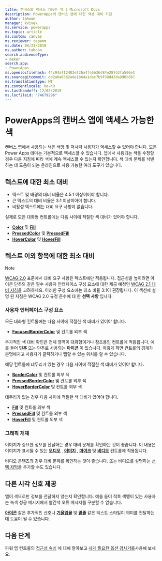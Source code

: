 ```yaml
---
title: 캔버스의 액세스 가능한 색 | Microsoft Docs
description: PowerApps의 캔버스 앱에 대한 색상 대비 지침
author: tahoon
manager: kvivek
ms.service: powerapps
ms.topic: article
ms.custom: canvas
ms.reviewer: tapanm
ms.date: 04/23/2018
ms.author: tahoon
search.audienceType:
- maker
search.app:
- PowerApps
ms.openlocfilehash: 44c94a712402ef26a4fa6b36d84e287d3fa506e1
ms.sourcegitcommit: dd2a8a0362a8e1b64a1dac7b9f98d43da8d0bd87
ms.translationtype: MT
ms.contentlocale: ko-KR
ms.lasthandoff: 12/02/2019
ms.locfileid: "74679296"
---
```

# <a name="accessible-colors-for-canvas-apps-in-powerapps"></a>PowerApps의 캔버스 앱에 액세스 가능한 색
캔버스 앱에서 사용되는 색은 색맹 및 저시력 사용자가 액세스할 수 있어야 합니다. 모든 Power Apps 테마는 기본적으로 액세스할 수 있습니다. 앱에서 사용되는 색을 수정할 경우 다음 지침에 따라 색에 계속 액세스할 수 있는지 확인합니다. 색 대비 문제를 식별하는 데 도움이 되는 온라인으로 사용 가능한 여러 도구가 있습니다.

## <a name="minimum-contrast-for-text"></a>텍스트에 대한 최소 대비
* 텍스트 및 배경의 대비 비율은 4.5:1 이상이어야 합니다.
* 큰 텍스트의 대비 비율은 3:1 이상이어야 합니다.
* 비활성 텍스트에는 대비 요구 사항이 없습니다.

실제로 모든 대화형 컨트롤에는 다음 사이에 적절한 색 대비가 있어야 합니다.
* **[Color](controls/properties-color-border.md)** 및 **[Fill](controls/properties-color-border.md)**
* **[PressedColor](controls/properties-color-border.md)** 및 **[PressedFill](controls/properties-color-border.md)**
* **[HoverColor](controls/properties-color-border.md)** 및 **[HoverFill](controls/properties-color-border.md)**

## <a name="minimum-contrast-for-non-text"></a>텍스트 이외 항목에 대한 최소 대비

> [!NOTE]
> [WCAG 2.0](https://www.w3.org/TR/UNDERSTANDING-WCAG20/visual-audio-contrast-contrast.html) 표준에서 대비 요구 사항은 텍스트에만 적용됩니다. 접근성을 높이려면 아이콘 단추와 같은 필수 사용자 인터페이스 구성 요소에 대한 제공 예정인 [WCAG 2.1 대비 지침](https://www.w3.org/TR/WCAG21/#non-text-contrast)을 고려하세요. 이러한 구성 요소에는 최소 비율 3:1이 권장됩니다. 이 섹션에 설명 된 지침은 WCAG 2.0 규정 준수에 대 한 **선택 사항** 입니다.

### <a name="user-interface-components"></a>사용자 인터페이스 구성 요소
모든 대화형 컨트롤에는 다음 사이에 적절한 색 대비가 있어야 합니다.
* **[FocusedBorderColor](controls/properties-color-border.md)** 및 컨트롤 외부 색

추가적인 색 대비 확인은 전체 영역이 대화형이거나 참조용인 컨트롤에 적용됩니다. 예를 들어 **[단추](controls/control-button.md)** 또는 단추로 사용되는 **[아이콘](controls/control-shapes-icons.md)** 이 있습니다. 이렇게 하면 컨트롤의 경계가 분명해지고 사용자가 클릭하거나 탭할 수 있는 위치를 알 수 있습니다.

해당 컨트롤에 테두리가 있는 경우 다음 사이에 적절한 색 대비가 있어야 합니다.
* **[BorderColor](controls/properties-color-border.md)** 및 컨트롤 외부 색
* **[PressedBorderColor](controls/properties-color-border.md)** 및 컨트롤 외부 색
* **[HoverBorderColor](controls/properties-color-border.md)** 및 컨트롤 외부 색

테두리가 없는 경우 다음 사이에 적절한 색 대비가 있어야 합니다.
* **[Fill](controls/properties-color-border.md)** 및 컨트롤 외부 색
* **[PressedFill](controls/properties-color-border.md)** 및 컨트롤 외부 색
* **[HoverFill](controls/properties-color-border.md)** 및 컨트롤 외부 색

### <a name="graphical-objects"></a>그래픽 개체
이미지가 중요한 정보를 전달하는 경우 대비 문제를 확인하는 것이 좋습니다. 이 내용은 이미지가 표시될 수 있는 **[오디오](controls/control-audio-video.md)** , **[이미지](controls/control-image.md)** , **[마이크](controls/control-microphone.md)** 및 **[비디오](controls/control-audio-video.md)** 컨트롤에 적용됩니다.

비디오 콘텐츠의 경우 대비 문제를 확인하는 것이 좋습니다. 또는 비디오를 설명하는 [선택 자막](controls/control-audio-video.md)을 추가할 수도 있습니다.

## <a name="provide-other-visual-cues"></a>다른 시각 신호 제공
앱이 색으로만 정보를 전달하지 않는지 확인합니다. 예를 들어 적록 색맹이 있는 사용자는 녹색 성공 메시지에서 빨간색 오류 메시지를 구분할 수 없습니다.

**[아이콘](controls/control-shapes-icons.md)** 같은 추가적인 신호나 **[기울임꼴](controls/properties-text.md)** 및 **[밑줄](controls/properties-text.md)** 같은 텍스트 스타일이 의미를 전달하는 데 도움이 될 수 있습니다.

## <a name="next-steps"></a>다음 단계
파워 앱 컨트롤의 [접근성 속성](controls/properties-accessibility.md) 에 대해 알아보고 [내게 필요한 옵션 검사기를](accessibility-checker.md)사용해 보세요.
